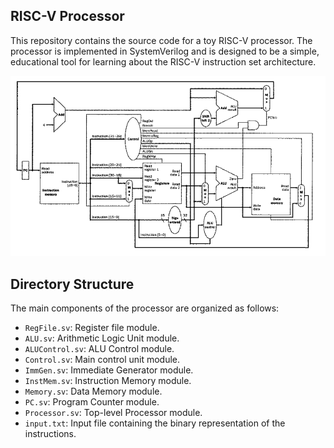 ## RISC-V Processor

This repository contains the source code for a toy RISC-V processor. The processor is implemented in SystemVerilog and is designed to be a simple, educational tool for learning about the RISC-V instruction set architecture.

![Processor](processor.png)

## Directory Structure

The main components of the processor are organized as follows:

- `RegFile.sv`: Register file module.
- `ALU.sv`: Arithmetic Logic Unit module.
- `ALUControl.sv`: ALU Control module.
- `Control.sv`: Main control unit module.
- `ImmGen.sv`: Immediate Generator module.
- `InstMem.sv`: Instruction Memory module.
- `Memory.sv`: Data Memory module.
- `PC.sv`: Program Counter module.
- `Processor.sv`: Top-level Processor module.
- `input.txt`: Input file containing the binary representation of the instructions.